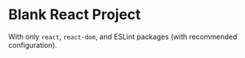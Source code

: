 # Blank React Project

With only `react`, `react-dom`, and ESLint packages (with recommended configuration).
